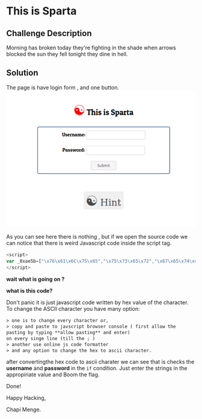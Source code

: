 # This is Sparta

## Challenge Description

Morning has broken today they're fighting in the shade when arrows blocked the sun they fell tonight they dine in hell.

## Solution

The page is have login form , and one button.
![Homepage](homepage.png)

As you can see here there is nothing , but if we open the source code we can notice that there is weird Javascript code inside the
script tag.

```javascript
<script>
var _0xae5b=["\x76\x61\x6C\x75\x65","\x75\x73\x65\x72","\x67\x65\x74\x45\x6C\x65\x6D\x65\x6E\x74\x42\x79\x49\x64","\x70\x61\x73\x73","\x43\x79\x62\x65\x72\x2d\x54\x61\x6c\x65\x6e\x74","\x20\x20\x20\x20\x20\x20\x20\x20\x20\x20\x20\x20\x20\x20\x20\x20\x20\x20\x20\x20\x20\x20\x43\x6F\x6E\x67\x72\x61\x74\x7A\x20\x0A\x0A","\x77\x72\x6F\x6E\x67\x20\x50\x61\x73\x73\x77\x6F\x72\x64"];function check(){var _0xeb80x2=document[_0xae5b[2]](_0xae5b[1])[_0xae5b[0]];var _0xeb80x3=document[_0xae5b[2]](_0xae5b[3])[_0xae5b[0]];if(_0xeb80x2==_0xae5b[4]&&_0xeb80x3==_0xae5b[4]){alert(_0xae5b[5]);} else {alert(_0xae5b[6]);}}
</script>
```

**wait what is going on ?**

**what is this code?**

Don't panic it is just javascript code written by hex value of the character. To change the ASCII character you have many option:

    > one is to change every character or,
    > copy and paste to javscript browser console ( first allow the pasting by typing **allow pasting** and enter) 
    on every singe line (till the ; )
    > another use online js code formatter
    > and any option to change the hex to ascii character.

after convertingthe hex code to ascii charater we can see that is checks the **username** and **password** in the `if` condition. Just enter the strings in the appropiriate value and Boom the flag.

Done!

Happy Hacking,

Chapi Menge.
